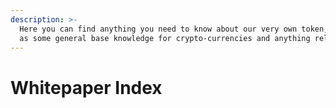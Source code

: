 ```yaml
---
description: >-
  Here you can find anything you need to know about our very own token, as well
  as some general base knowledge for crypto-currencies and anything related.
---
```


# Whitepaper Index


